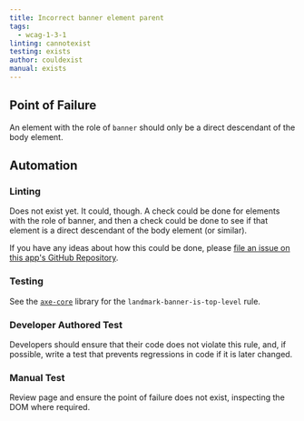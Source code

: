 ```yaml
---
title: Incorrect banner element parent
tags: 
  - wcag-1-3-1
linting: cannotexist
testing: exists
author: couldexist
manual: exists
---
```


## Point of Failure

An element with the role of `banner` should only be a direct descendant of the body element.

## Automation

### Linting

Does not exist yet. It could, though. A check could be done for elements with the role of banner, and then a check could be done to see if that element is a direct descendant of the body element (or similar).

If you have any ideas about how this could be done, please [file an issue on this app's GitHub Repository](https://github.com/MelSumner/a11y-automation/issues).

### Testing

See the [`axe-core`](https://github.com/dequelabs/axe-core) library for the `landmark-banner-is-top-level` rule.

### Developer Authored Test

Developers should ensure that their code does not violate this rule, and, if possible, write a test that prevents regressions in code if it is later changed.

### Manual Test

Review page and ensure the point of failure does not exist, inspecting the DOM where required.
